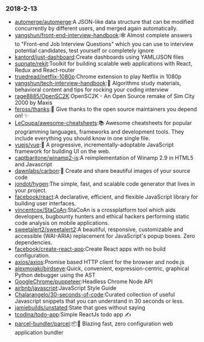 ### 2018-2-13 
* [automerge/automerge](https://github.com//automerge/automerge):A JSON-like data structure that can be modified concurrently by different users, and merged again automatically. 
* [yangshun/front-end-interview-handbook](https://github.com//yangshun/front-end-interview-handbook):🕸 Almost complete answers to "Front-end Job Interview Questions" which you can use to interview potential candidates, test yourself or completely ignore 
* [kantord/just-dashboard](https://github.com//kantord/just-dashboard):Create dashboards using YAML/JSON files 
* [supnate/rekit](https://github.com//supnate/rekit):Toolkit for building scalable web applications with React, Redux and React-router 
* [truedread/netflix-1080p](https://github.com//truedread/netflix-1080p):Chrome extension to play Netflix in 1080p 
* [yangshun/tech-interview-handbook](https://github.com//yangshun/tech-interview-handbook):💯 Algorithms study materials, behavioral content and tips for rocking your coding interview 
* [rage8885/OpenSC2K](https://github.com//rage8885/OpenSC2K):OpenSC2K - An Open Source remake of Sim City 2000 by Maxis 
* [feross/thanks](https://github.com//feross/thanks):🙌 Give thanks to the open source maintainers you depend on! ✨ 
* [LeCoupa/awesome-cheatsheets](https://github.com//LeCoupa/awesome-cheatsheets):📚 Awesome cheatsheets for popular programming languages, frameworks and development tools. They include everything you should know in one single file. 
* [vuejs/vue](https://github.com//vuejs/vue):🖖 A progressive, incrementally-adoptable JavaScript framework for building UI on the web. 
* [captbaritone/winamp2-js](https://github.com//captbaritone/winamp2-js):A reimplementation of Winamp 2.9 in HTML5 and Javascript 
* [dawnlabs/carbon](https://github.com//dawnlabs/carbon):🎨 Create and share beautiful images of your source code 
* [jondot/hygen](https://github.com//jondot/hygen):The simple, fast, and scalable code generator that lives in your project. 
* [facebook/react](https://github.com//facebook/react):A declarative, efficient, and flexible JavaScript library for building user interfaces. 
* [vincentcox/StaCoAn](https://github.com//vincentcox/StaCoAn):StaCoAn is a crossplatform tool which aids developers, bugbounty hunters and ethical hackers performing static code analysis on mobile applications. 
* [sweetalert2/sweetalert2](https://github.com//sweetalert2/sweetalert2):A beautiful, responsive, customizable and accessible (WAI-ARIA) replacement for JavaScript's popup boxes. Zero dependencies. 
* [facebook/create-react-app](https://github.com//facebook/create-react-app):Create React apps with no build configuration. 
* [axios/axios](https://github.com//axios/axios):Promise based HTTP client for the browser and node.js 
* [alexmojaki/birdseye](https://github.com//alexmojaki/birdseye):Quick, convenient, expression-centric, graphical Python debugger using the AST 
* [GoogleChrome/puppeteer](https://github.com//GoogleChrome/puppeteer):Headless Chrome Node API 
* [airbnb/javascript](https://github.com//airbnb/javascript):JavaScript Style Guide 
* [Chalarangelo/30-seconds-of-code](https://github.com//Chalarangelo/30-seconds-of-code):Curated collection of useful Javascript snippets that you can understand in 30 seconds or less. 
* [jamiebuilds/unstated](https://github.com//jamiebuilds/unstated):State that goes without saying 
* [tcodina/todo-app](https://github.com//tcodina/todo-app):Simple ReactJs todo app ✍ 
* [parcel-bundler/parcel](https://github.com//parcel-bundler/parcel):📦🚀 Blazing fast, zero configuration web application bundler 
